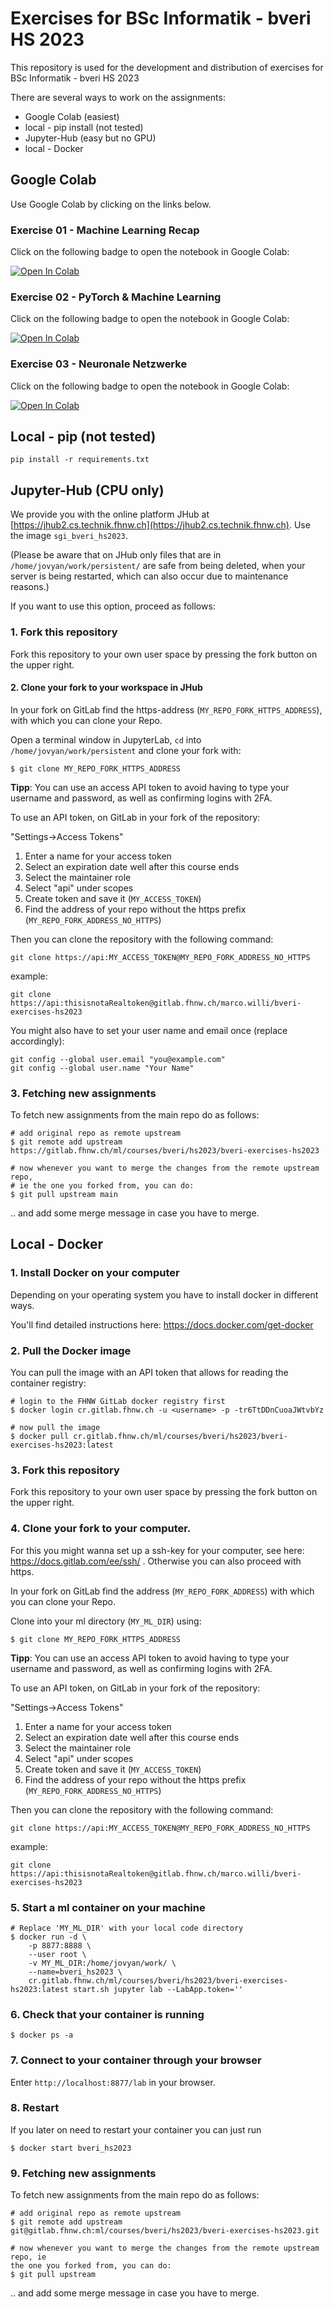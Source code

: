 # Exercises for BSc Informatik - bveri HS 2023

This repository is used for the development and distribution of exercises for BSc Informatik - bveri HS 2023


There are several ways to work on the assignments:

- Google Colab (easiest)
- local - pip install (not tested)
- Jupyter-Hub (easy but no GPU)
- local - Docker


## Google Colab

Use Google Colab by clicking on the links below.


### Exercise 01 - Machine Learning Recap

Click on the following badge to open the notebook in Google Colab:

[![Open In Colab](https://colab.research.google.com/assets/colab-badge.svg)](https://colab.research.google.com/github/i4Ds/sgi-bveri-assignments-hs2023/blob/main/assignments/01_ml_recap/machine_learning_recap.ipynb)


### Exercise 02 - PyTorch & Machine Learning

Click on the following badge to open the notebook in Google Colab:

[![Open In Colab](https://colab.research.google.com/assets/colab-badge.svg)](https://colab.research.google.com/github/i4Ds/sgi-bveri-assignments-hs2023/blob/main/assignments/02_pytorch/pytorch.ipynb)


### Exercise 03 - Neuronale Netzwerke

Click on the following badge to open the notebook in Google Colab:

[![Open In Colab](https://colab.research.google.com/assets/colab-badge.svg)](https://colab.research.google.com/github/i4Ds/sgi-bveri-assignments-hs2023/blob/main/assignments/03_neural_networks/neural_networks.ipynb)


## Local - pip (not tested)

```
pip install -r requirements.txt
```


## Jupyter-Hub (CPU only)

We provide you with the online platform JHub at 
[https://jhub2.cs.technik.fhnw.ch](https://jhub2.cs.technik.fhnw.ch). Use the image `sgi_bveri_hs2023`.

(Please be aware that on JHub only files that are in `/home/jovyan/work/persistent/` are safe from being deleted, when your server is being restarted, which can also occur due to maintenance reasons.)

If you want to use this option, proceed as follows:

### 1. Fork this repository

Fork this repository to your own user space by pressing the fork button on the upper right.  

#### 2. Clone your fork to your workspace in JHub

In your fork on GitLab find the https-address (`MY_REPO_FORK_HTTPS_ADDRESS`), with which you can clone your Repo.  

Open a terminal window in JupyterLab, `cd` into `/home/jovyan/work/persistent` and clone your fork with:  

```
$ git clone MY_REPO_FORK_HTTPS_ADDRESS
```

**Tipp**: You can use an access API token to avoid having to type your username and password, as well as confirming logins with 2FA.

To use an API token, on GitLab in your fork of the repository:

"Settings->Access Tokens"

1. Enter a name for your access token
2. Select an expiration date well after this course ends
3. Select the maintainer role
4. Select "api" under scopes
5. Create token and save it  (`MY_ACCESS_TOKEN`)
6. Find the address of your repo without the https prefix (`MY_REPO_FORK_ADDRESS_NO_HTTPS`)

Then you can clone the repository with the following command:

```
git clone https://api:MY_ACCESS_TOKEN@MY_REPO_FORK_ADDRESS_NO_HTTPS
```

example:

```
git clone https://api:thisisnotaRealtoken@gitlab.fhnw.ch/marco.willi/bveri-exercises-hs2023
```

You might also have to set your user name and email once (replace accordingly):

```
git config --global user.email "you@example.com"
git config --global user.name "Your Name"
```


### 3. Fetching new assignments 

To fetch new assignments from the main repo do as follows:

```
# add original repo as remote upstream 
$ git remote add upstream https://gitlab.fhnw.ch/ml/courses/bveri/hs2023/bveri-exercises-hs2023

# now whenever you want to merge the changes from the remote upstream repo,
# ie the one you forked from, you can do:
$ git pull upstream main
```

.. and add some merge message in case you have to merge.


## Local - Docker

### 1. Install Docker on your computer

Depending on your operating system you have to install docker in different ways.  

You'll find detailed instructions here: https://docs.docker.com/get-docker


### 2. Pull the Docker image

You can pull the image with an API token that allows for reading the container registry:

```
# login to the FHNW GitLab docker registry first
$ docker login cr.gitlab.fhnw.ch -u <username> -p -tr6TtDDnCuoaJWtvbYz

# now pull the image
$ docker pull cr.gitlab.fhnw.ch/ml/courses/bveri/hs2023/bveri-exercises-hs2023:latest
```

### 3. Fork this repository

Fork this repository to your own user space by pressing the fork button on the upper right.

### 4. Clone your fork to your computer. 

For this you might wanna set up a ssh-key for your computer, see here:
https://docs.gitlab.com/ee/ssh/ . Otherwise you can also proceed with https.

In your fork on GitLab find the address (`MY_REPO_FORK_ADDRESS`) with which you can clone your Repo.

Clone into your ml directory (`MY_ML_DIR`) using:

```
$ git clone MY_REPO_FORK_HTTPS_ADDRESS
```

**Tipp**: You can use an access API token to avoid having to type your username and password, as well as confirming logins with 2FA.

To use an API token, on GitLab in your fork of the repository:

"Settings->Access Tokens"

1. Enter a name for your access token
2. Select an expiration date well after this course ends
3. Select the maintainer role
4. Select "api" under scopes
5. Create token and save it  (`MY_ACCESS_TOKEN`)
6. Find the address of your repo without the https prefix (`MY_REPO_FORK_ADDRESS_NO_HTTPS`)

Then you can clone the repository with the following command:

```
git clone https://api:MY_ACCESS_TOKEN@MY_REPO_FORK_ADDRESS_NO_HTTPS
```

example:

```
git clone https://api:thisisnotaRealtoken@gitlab.fhnw.ch/marco.willi/bveri-exercises-hs2023
```


### 5. Start a ml container on your machine

```
# Replace 'MY_ML_DIR' with your local code directory
$ docker run -d \
    -p 8877:8888 \
    --user root \
    -v MY_ML_DIR:/home/jovyan/work/ \
    --name=bveri_hs2023 \
    cr.gitlab.fhnw.ch/ml/courses/bveri/hs2023/bveri-exercises-hs2023:latest start.sh jupyter lab --LabApp.token=''
```

### 6. Check that your container is running

```
$ docker ps -a
```

### 7. Connect to your container through your browser

Enter `http://localhost:8877/lab` in your browser.


### 8. Restart

If you later on need to restart your container you can just run

```
$ docker start bveri_hs2023
```


### 9. Fetching new assignments 

To fetch new assignments from the main repo do as follows:

```
# add original repo as remote upstream 
$ git remote add upstream git@gitlab.fhnw.ch:ml/courses/bveri/hs2023/bveri-exercises-hs2023.git

# now whenever you want to merge the changes from the remote upstream repo, ie
the one you forked from, you can do:
$ git pull upstream
```

.. and add some merge message in case you have to merge.

